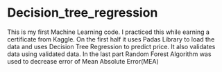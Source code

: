 # Decision_tree_regression
This is my first Machine Learning code. I practiced this while earning a certificate from Kaggle.
On the first half it uses Padas Library to load the data and uses Decision Tree Regression to predict price. It also validates data using validated data.
In the last part Random Forest Algorithm was used to decrease error of Mean Absolute Error(MEA)
